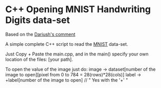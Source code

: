 C++ Opening MNIST Handwriting Digits data-set
======

Based on the [Dariush's comment](http://stackoverflow.com/questions/8286668/how-to-read-mnist-data-in-c)

A simple complete C++ script to read the [MNIST](http://yann.lecun.com/exdb/mnist/) data-set.



Just Copy + Paste the main.cpp, and in the main() specify your own location of the files: [your path].

To open the value of the image just do:
 image -> dataset[number of the image to open][pixel from 0 to 784 = 28(rows)*28(cols)]
 label -> +label[number of the image to open]  // " Yes with the '+' "
